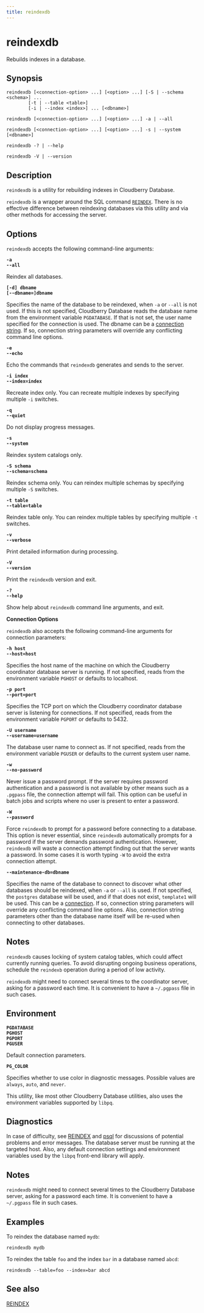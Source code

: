 ```yaml
---
title: reindexdb
---
```


# reindexdb

Rebuilds indexes in a database.

## Synopsis

```shell
reindexdb [<connection-option> ...] [<option> ...] [-S | --schema <schema>] ...
        [-t | --table <table>] 
        [-i | --index <index>] ... [<dbname>]

reindexdb [<connection-option> ...] [<option> ...] -a | --all

reindexdb [<connection-option> ...] [<option> ...] -s | --system [<dbname>]

reindexdb -? | --help

reindexdb -V | --version
```

## Description

`reindexdb` is a utility for rebuilding indexes in Cloudberry Database.

`reindexdb` is a wrapper around the SQL command [`REINDEX`](/docs/sql-stmts/sql-stmt-reindex.md). There is no effective difference between reindexing databases via this utility and via other methods for accessing the server.

## Options

`reindexdb` accepts the following command-line arguments:

**`-a`**<br />
**`--all`**

Reindex all databases.

**`[-d] dbname`**<br />
**`[--dbname=]dbname`**

Specifies the name of the database to be reindexed, when `-a` or `--all` is not used. If this is not specified, Cloudberry Database reads the database name from the environment variable `PGDATABASE`. If that is not set, the user name specified for the connection is used. The dbname can be a [connection string](https://www.postgresql.org/docs/12/libpq-connect.html#LIBPQ-CONNSTRING). If so, connection string parameters will override any conflicting command line options.

**`-e`**<br />
**`--echo`**

Echo the commands that `reindexdb` generates and sends to the server.

**`-i index`**<br />
**`--index=index`**

Recreate index only. You can recreate multiple indexes by specifying multiple `-i` switches.

**`-q`**<br />
**`--quiet`**

Do not display progress messages.

**`-s`**<br />
**`--system`**

Reindex system catalogs only.

**`-S schema`**<br />
**`--schema=schema`**

Reindex schema only. You can reindex multiple schemas by specifying multiple `-S` switches.

**`-t table`**<br />
**`--table=table`**

Reindex table only. You can reindex multiple tables by specifying multiple `-t` switches.

**`-v`**<br />
**`--verbose`**

Print detailed information during processing.

**`-V`**<br />
**`--version`**

Print the `reindexdb` version and exit.

**`-?`**<br />
**`--help`**

Show help about `reindexdb` command line arguments, and exit.

**Connection Options**

`reindexdb` also accepts the following command-line arguments for connection parameters:

**`-h host`**<br />
**`--host=host`**

Specifies the host name of the machine on which the Cloudberry coordinator database server is running. If not specified, reads from the environment variable `PGHOST` or defaults to localhost.

**`-p port`**<br />
**`--port=port`**

Specifies the TCP port on which the Cloudberry coordinator database server is listening for connections. If not specified, reads from the environment variable `PGPORT` or defaults to 5432.

**`-U username`**<br />
**`--username=username`**

The database user name to connect as. If not specified, reads from the environment variable `PGUSER` or defaults to the current system user name.

**`-w`**<br />
**`--no-password`**

Never issue a password prompt. If the server requires password authentication and a password is not available by other means such as a `.pgpass` file, the connection attempt will fail. This option can be useful in batch jobs and scripts where no user is present to enter a password.

**`-W`**<br />
**`--password`**

Force `reindexdb` to prompt for a password before connecting to a database.
This option is never essential, since `reindexdb` automatically prompts for a password if the server demands password authentication. However, `reindexdb` will waste a connection attempt finding out that the server wants a password. In some cases it is worth typing `-W` to avoid the extra connection attempt.

**`--maintenance-db=dbname`**

Specifies the name of the database to connect to discover what other databases should be reindexed, when `-a` or `--all` is used. If not specified, the `postgres` database will be used, and if that does not exist, `template1` will be used. This can be a [connection](https://www.postgresql.org/docs/12/libpq-connect.html#LIBPQ-CONNSTRING). If so, connection string parameters will override any conflicting command line options. Also, connection string parameters other than the database name itself will be re-used when connecting to other databases.

## Notes

`reindexdb` causes locking of system catalog tables, which could affect currently running queries. To avoid disrupting ongoing business operations, schedule the `reindexb` operation during a period of low activity.

`reindexdb` might need to connect several times to the coordinator server, asking for a password each time. It is convenient to have a `~/.pgpass` file in such cases.

## Environment

**`PGDATABASE`**<br />
**`PGHOST`**<br />
**`PGPORT`**<br />
**`PGUSER`**

Default connection parameters.

**`PG_COLOR`**

Specifies whether to use color in diagnostic messages. Possible values are `always`, `auto`, and `never`.

This utility, like most other Cloudberry Database utilities, also uses the environment variables supported by `libpq`.

## Diagnostics

In case of difficulty, see [REINDEX](/docs/sql-stmts/sql-stmt-reindex.md) and [psql](/docs/db-utilities/db-util-psql.md) for discussions of potential problems and error messages. The database server must be running at the targeted host. Also, any default connection settings and environment variables used by the `libpq` front-end library will apply.

## Notes

`reindexdb` might need to connect several times to the Cloudberry Database server, asking for a password each time. It is convenient to have a `~/.pgpass` file in such cases.

## Examples

To reindex the database named `mydb`:

```shell
reindexdb mydb
```

To reindex the table `foo` and the index `bar` in a database named `abcd`:

```shell
reindexdb --table=foo --index=bar abcd
```

## See also

[REINDEX](/docs/sql-stmts/sql-stmt-reindex.md)
